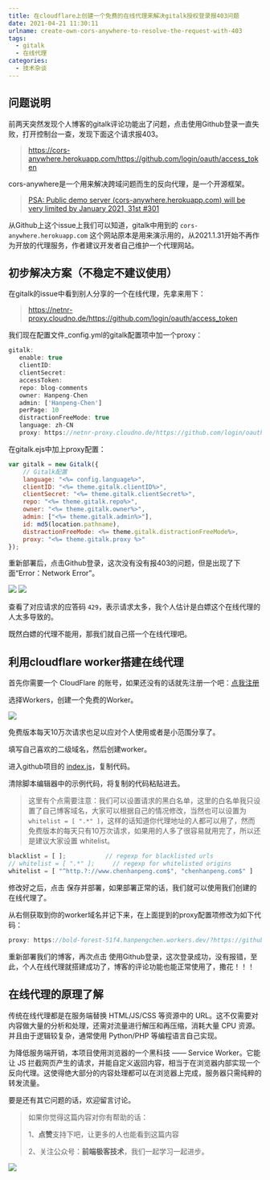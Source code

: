 ```yaml
---
title: 在cloudflare上创建一个免费的在线代理来解决gitalk授权登录报403问题
date: 2021-04-21 11:30:11
urlname: create-own-cors-anywhere-to-resolve-the-request-with-403
tags:
  - gitalk
  - 在线代理
categories:
  - 技术杂谈
---
```


## 问题说明
前两天突然发现个人博客的gitalk评论功能出了问题，点击使用Github登录一直失败，打开控制台一查，发现下面这个请求报403。

> https://cors-anywhere.herokuapp.com/https://github.com/login/oauth/access_token

cors-anywhere是一个用来解决跨域问题而生的反向代理，是一个开源框架。

> [PSA: Public demo server (cors-anywhere.herokuapp.com) will be very limited by January 2021, 31st #301](https://github.com/Rob--W/cors-anywhere/issues/301)

从Github上这个issue上我们可以知道，gitalk中用到的 `cors-anywhere.herokuapp.com` 这个网站原本是用来演示用的，从2021.1.31开始不再作为开放的代理服务，作者建议开发者自己维护一个代理网站。

## 初步解决方案（不稳定不建议使用）

在gitalk的issue中看到别人分享的一个在线代理，先拿来用下：

> https://netnr-proxy.cloudno.de/https://github.com/login/oauth/access_token

我们现在配置文件_config.yml的gitalk配置项中加一个proxy：
```js
gitalk:
   enable: true
   clientID: 
   clientSecret: 
   accessToken: 
   repo: blog-comments
   owner: Hanpeng-Chen
   admin: ['Hanpeng-Chen']
   perPage: 10
   distractionFreeMode: true
   language: zh-CN
   proxy: https://netnr-proxy.cloudno.de/https://github.com/login/oauth/access_token
```

在gitalk.ejs中加上proxy配置：
```js
var gitalk = new Gitalk({
    // Gitalk配置
    language: "<%= config.language%>",
    clientID: "<%= theme.gitalk.clientID%>",
    clientSecret: "<%= theme.gitalk.clientSecret%>",
    repo: "<%= theme.gitalk.repo%>",
    owner: "<%= theme.gitalk.owner%>",
    admin: ["<%= theme.gitalk.admin%>"],
    id: md5(location.pathname),
    distractionFreeMode: <%= theme.gitalk.distractionFreeMode%>,
    proxy: "<%= theme.gitalk.proxy %>"
});
```

重新部署后，点击Github登录，这次没有没有报403的问题，但是出现了下面“Error：Network Error”。

![](https://gitee.com/HanpengChen/blog-images/raw/master/blogImages/2021/summer/20210421101906.png)
![](https://gitee.com/HanpengChen/blog-images/raw/master/blogImages/2021/summer/20210421102116.png)

查看了对应请求的应答码 `429`，表示请求太多，我个人估计是白嫖这个在线代理的人太多导致的。

既然白嫖的代理不能用，那我们就自己搭一个在线代理吧。


## 利用cloudflare worker搭建在线代理

首先你需要一个 CloudFlare 的账号，如果还没有的话就先注册一个吧：[点我注册](https://dash.cloudflare.com/)

选择Workers，创建一个免费的Worker。

![](https://gitee.com/HanpengChen/blog-images/raw/master/blogImages/2021/summer/20210421095610.png)

免费版本每天10万次请求也足以应对个人使用或者是小范围分享了。

填写自己喜欢的二级域名，然后创建worker。

进入github项目的 [index.js](https://github.com/Hanpeng-Chen/cloudflare-cors-anywhere/blob/master/index.js)，复制代码。

清除脚本编辑器中的示例代码，将复制的代码粘贴进去。

> 这里有个点需要注意：我们可以设置请求的黑白名单，这里的白名单我只设置了自己博客域名，大家可以根据自己的情况修改，当然也可以设置为`whitelist = [ ".*" ]`，这样的话知道你代理地址的人都可以用了，然而免费版本的每天只有10万次请求，如果用的人多了很容易就用完了，所以还是建议大家设置 whitelist。

```js
blacklist = [ ];           // regexp for blacklisted urls
// whitelist = [ ".*" ];     // regexp for whitelisted origins
whitelist = [ "^http.?://www.chenhanpeng.com$", "chenhanpeng.com$" ]
```

修改好之后，点击 保存并部署，如果部署正常的话，我们就可以使用我们创建的在线代理了。

从右侧获取到你的worker域名并记下来，在上面提到的proxy配置项修改为如下代码：

```js
proxy: https://bold-forest-51f4.hanpengchen.workers.dev/?https://github.com/login/oauth/access_token
```

重新部署我们的博客，再次点击 使用Github登录，这次登录成功，没有报错，至此，个人在线代理就搭建成功了，博客的评论功能也能正常使用了，撒花！！！


## 在线代理的原理了解
传统在线代理都是在服务端替换 HTML/JS/CSS 等资源中的 URL。这不仅需要对内容做大量的分析和处理，还需对流量进行解压和再压缩，消耗大量 CPU 资源。并且由于逻辑较复杂，通常使用 Python/PHP 等编程语言自己实现。

为降低服务端开销，本项目使用浏览器的一个黑科技 —— Service Worker。它能让 JS 拦截网页产生的请求，并能自定义返回内容，相当于在浏览器内部实现一个反向代理。这使得绝大部分的内容处理都可以在浏览器上完成，服务器只需纯粹的转发流量。


要是还有其它问题的话，欢迎留言讨论。

> 如果你觉得这篇内容对你有帮助的话：
>
> 1、**点赞**支持下吧，让更多的人也能看到这篇内容
>
> 2、关注公众号：**前端极客技术**，我们一起学习一起进步。


![](https://gitee.com/HanpengChen/blog-images/raw/master/%E5%89%8D%E7%AB%AF%E6%9E%81%E5%AE%A2%E6%8A%80%E6%9C%AF%E4%BA%8C%E7%BB%B4%E7%A0%81.png)